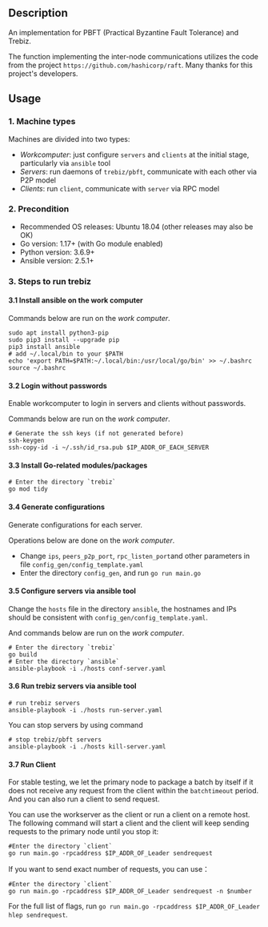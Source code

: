 ## Description
An implementation for PBFT (Practical Byzantine Fault Tolerance) and Trebiz. 

The function implementing the inter-node communications utilizes the code from the project `https://github.com/hashicorp/raft`. Many thanks for this project's developers.

## Usage
### 1. Machine types
Machines are divided into two types:
- *Workcomputer*: just configure `servers` and `clients` at the initial stage, particularly via `ansible` tool 
- *Servers*: run daemons of `trebiz/pbft`, communicate with each other via P2P model
- *Clients*: run `client`, communicate with `server` via RPC model 

### 2. Precondition
- Recommended OS releases: Ubuntu 18.04 (other releases may also be OK)
- Go version: 1.17+ (with Go module enabled)
- Python version: 3.6.9+
- Ansible version: 2.5.1+

### 3. Steps to run trebiz

#### 3.1 Install ansible on the work computer
Commands below are run on the *work computer*.
```shell script
sudo apt install python3-pip
sudo pip3 install --upgrade pip
pip3 install ansible
# add ~/.local/bin to your $PATH
echo 'export PATH=$PATH:~/.local/bin:/usr/local/go/bin' >> ~/.bashrc
source ~/.bashrc
```

#### 3.2 Login without passwords
Enable workcomputer to login in servers and clients without passwords.

Commands below are run on the *work computer*.
```shell script
# Generate the ssh keys (if not generated before)
ssh-keygen
ssh-copy-id -i ~/.ssh/id_rsa.pub $IP_ADDR_OF_EACH_SERVER
```

#### 3.3 Install Go-related modules/packages

```shell
# Enter the directory `trebiz`
go mod tidy
```

#### 3.4 Generate configurations

Generate configurations for each server.

Operations below are done on the *work computer*.

- Change `ips`, `peers_p2p_port`,  `rpc_listen_port`and other parameters  in file `config_gen/config_template.yaml`
- Enter the directory `config_gen`, and run `go run main.go`

#### 3.5 Configure servers via ansible tool
Change the `hosts` file in the directory `ansible`, the hostnames and IPs should be consistent with `config_gen/config_template.yaml`.

And commands below are run on the *work computer*.

```shell script
# Enter the directory `trebiz`
go build
# Enter the directory `ansible`
ansible-playbook -i ./hosts conf-server.yaml
```

#### 3.6 Run trebiz servers via ansible tool
```shell script
# run trebiz servers
ansible-playbook -i ./hosts run-server.yaml
```

You can stop servers by using command

```shell
# stop trebiz/pbft servers
ansible-playbook -i ./hosts kill-server.yaml
```

#### 3.7 Run Client

For stable testing, we let the primary node to package a batch by itself if it does not receive any request from the client within the `batchtimeout` period. And you can also run a client to send request.

You can use the workserver as the client or run a client on a remote host. The following command will start a client and the client will keep sending requests to  the primary node until you stop it:

```shell
#Enter the directory `client`
go run main.go -rpcaddress $IP_ADDR_OF_Leader sendrequest
```

If you want to send exact number of requests, you can use：

```shell
#Enter the directory `client`
go run main.go -rpcaddress $IP_ADDR_OF_Leader sendrequest -n $number
```

For the full list of flags, run `go run main.go -rpcaddress $IP_ADDR_OF_Leader hlep sendrequest`.



